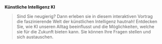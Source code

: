 **Künstliche Intelligenz KI**

>Sind Sie neugierig? Dann erleben sie in diesem interaktiven Vortrag die faszinierende Welt der künstlichen Intelligenz hautnah!
>Entdecken Sie, wie KI unseren Alltag beeinflusst und die Möglichkeiten, welche sie für die Zukunft bieten kann. Sie können Ihre Fragen stellen und sich austauschen.
